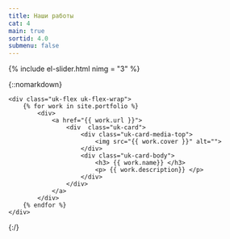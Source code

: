 ```yaml
---
title: Наши работы
cat: 4
main: true
sortid: 4.0
submenu: false
---
```


{% include el-slider.html  nimg = "3" %}

{::nomarkdown}

    <div class="uk-flex uk-flex-wrap">
        {% for work in site.portfolio %}
            <div>
                <a href="{{ work.url }}">
                    <div  class="uk-card">
                        <div class="uk-card-media-top">
                            <img src="{{ work.cover }}" alt="">
                        </div>
                        <div class="uk-card-body">               
                            <h3> {{ work.name}} </h3>
                            <p> {{ work.description}} </p>
                        </div>                        
                    </div>
                </a>
            </div>
        {% endfor %}            
    </div>
        
{:/}